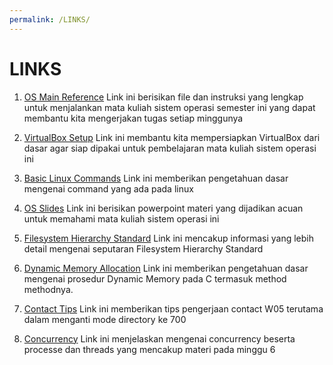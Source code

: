 ```yaml
---
permalink: /LINKS/
---
```


# LINKS

1. [OS Main Reference](https://os.vlsm.org/)
Link ini berisikan file dan instruksi yang lengkap untuk menjalankan mata kuliah sistem operasi semester ini yang dapat membantu kita mengerjakan tugas setiap minggunya

2. [VirtualBox Setup](https://osp4diss.vlsm.org/#idx00b)
Link ini membantu kita mempersiapkan VirtualBox dari dasar agar siap dipakai untuk pembelajaran mata kuliah sistem operasi ini 

3. [Basic Linux Commands](https://www.hostinger.com/tutorials/linux-commands)
Link ini memberikan pengetahuan dasar mengenai command yang ada pada linux

4. [OS Slides](https://www.os-book.com/OS10/slide-dir/)
Link ini berisikan powerpoint materi yang dijadikan acuan untuk memahami mata kuliah sistem operasi ini

5. [Filesystem Hierarchy Standard](https://www.geeksforgeeks.org/linux-file-hierarchy-structure/)
Link ini mencakup informasi yang lebih detail mengenai seputaran Filesystem Hierarchy Standard

6. [Dynamic Memory Allocation](https://www.geeksforgeeks.org/dynamic-memory-allocation-in-c-using-malloc-calloc-free-and-realloc/)
Link ini memberikan pengetahuan dasar mengenai prosedur Dynamic Memory pada C termasuk method methodnya.

7. [Contact Tips](https://www.computerhope.com/unix/uchmod.htm)
Link ini memberikan tips pengerjaan contact W05 terutama dalam menganti mode directory ke 700

8. [Concurrency](https://web.mit.edu/6.005/www/fa14/classes/17-concurrency/)
Link ini menjelaskan mengenai concurrency beserta processe dan threads yang mencakup materi pada minggu 6

